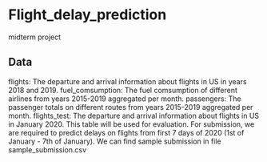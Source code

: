 # Flight_delay_prediction
midterm project

## Data 
flights: The departure and arrival information about flights in US in years 2018 and 2019.
fuel_comsumption: The fuel comsumption of different airlines from years 2015-2019 aggregated per month.
passengers: The passenger totals on different routes from years 2015-2019 aggregated per month.
flights_test: The departure and arrival information about flights in US in January 2020. This table will be used for evaluation. For submission, we are required to predict delays on flights from first 7 days of 2020 (1st of January - 7th of January). We can find sample submission in file sample_submission.csv
